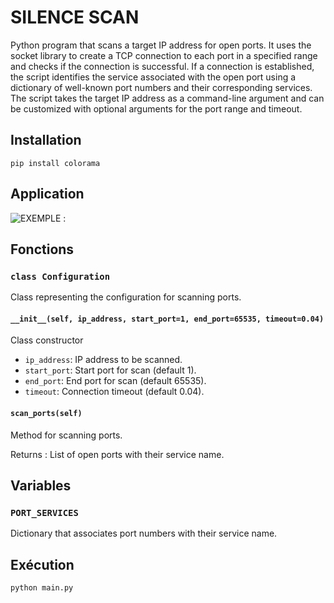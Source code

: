 # SILENCE SCAN

Python program that scans a target IP address for open ports. It uses the socket library to create a TCP connection to each port in a specified range and checks if the connection is successful. If a connection is established, the script identifies the service associated with the open port using a dictionary of well-known port numbers and their corresponding services. The script takes the target IP address as a command-line argument and can be customized with optional arguments for the port range and timeout.

## Installation
```
pip install colorama
````


## Application
![EXEMPLE : ](img/img.png)

## Fonctions

### `class Configuration`

Class representing the configuration for scanning ports.

#### `__init__(self, ip_address, start_port=1, end_port=65535, timeout=0.04)`

Class constructor

- `ip_address`: IP address to be scanned.
- `start_port`: Start port for scan (default 1).
- `end_port`: End port for scan (default 65535).
- `timeout`: Connection timeout (default 0.04).

#### `scan_ports(self)`

Method for scanning ports.

Returns : List of open ports with their service name.

## Variables

### `PORT_SERVICES`

Dictionary that associates port numbers with their service name.

## Exécution

```bash
python main.py
````

